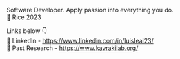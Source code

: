 Software Developer. Apply passion into everything you do.     
🦉 Rice 2023

Links below 👇     
💼 LinkedIn - https://www.linkedin.com/in/luisleal23/      
🔬 Past Research - https://www.kavrakilab.org/
